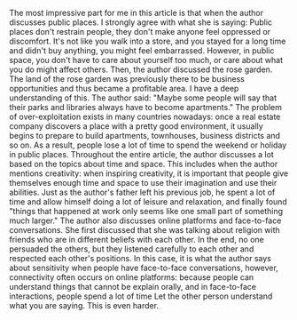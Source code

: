 <p>The most impressive part for me in this article is that when the author discusses public places. I strongly agree with what she is saying: Public places don't restrain people, they don't make anyone feel oppressed or discomfort. It's not like you walk into a store, and you stayed for a long time and didn't buy anything, you might feel embarrassed. However, in public space, you don't have to care about yourself too much, or care about what you do might affect others. Then, the author discussed the rose garden. The land of the rose garden was previously there to be business opportunities and thus became a profitable area. I have a deep understanding of this. The author said: "Maybe some people will say that their parks and libraries always have to become apartments." The problem of over-exploitation exists in many countries nowadays: once a real estate company discovers a place with a pretty good environment, it usually begins to prepare to build apartments, townhouses, business districts and so on. As a result, people lose a lot of time to spend the weekend or holiday in public places.
Throughout the entire article, the author discusses a lot based on the topics about time and space. This includes when the author mentions creativity: when inspiring creativity, it is important that people give themselves enough time and space to use their imagination and use their abilities. Just as the author's father left his previous job, he spent a lot of time and allow himself doing a lot of leisure and relaxation, and finally found "things that happened at work only seems like one small part of something much larger."
The author also discusses online platforms and face-to-face conversations. She first discussed that she was talking about religion with friends who are in different beliefs with each other. In the end, no one persuaded the others, but they listened carefully to each other and respected each other's positions. In this case, it is what the author says about sensitivity when people have face-to-face conversations, however, connectivity often occurs on online platforms: because people can understand things that cannot be explain orally, and in face-to-face interactions, people spend a lot of time Let the other person understand what you are saying. This is even harder.
</p>
